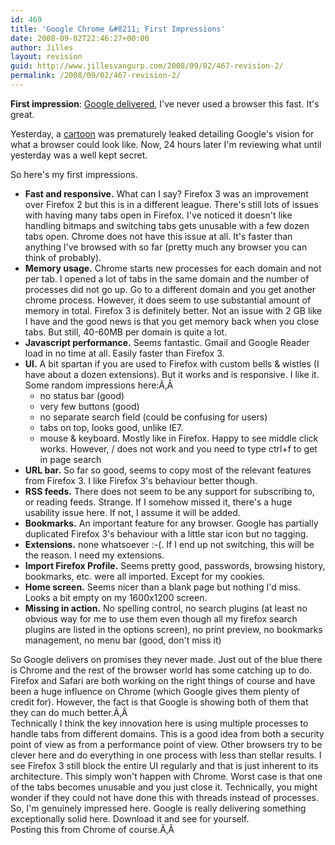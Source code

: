 ```yaml
---
id: 469
title: 'Google Chrome &#8211; First Impressions'
date: 2008-09-02T22:46:27+00:00
author: Jilles
layout: revision
guid: http://www.jillesvangurp.com/2008/09/02/467-revision-2/
permalink: /2008/09/02/467-revision-2/
---
```

<strong>First impression</strong>: <a href="http://www.google.com/chrome">Google delivered</a>, I've never used a browser this fast. It's great.

Yesterday, a <a href="http://www.google.com/googlebooks/chrome/">cartoon</a> was prematurely leaked detailing Google's vision for what a browser could look like. Now, 24 hours later I'm reviewing what until yesterday was a well kept secret.

So here's my first impressions.
<ul>
	<li><strong>Fast and responsive.</strong> What can I say? Firefox 3 was an improvement over Firefox 2 but this is in a different league. There's still lots of issues with having many tabs open in Firefox. I've noticed it doesn't like handling bitmaps and switching tabs gets unusable with a few dozen tabs open. Chrome does not have this issue at all. It's faster than anything I've browsed with so far (pretty much any browser you can think of probably).</li>
	<li><strong>Memory usage.</strong> Chrome starts new processes for each domain and not per tab. I opened a lot of tabs in the same domain and the number of processes did not go up. Go to a different domain and you get another chrome process. However, it does seem to use substantial amount of memory in total. Firefox 3 is definitely better. Not an issue with 2 GB like I have and the good news is that you get memory back when you close tabs. But still, 40-60MB per domain is quite a lot.</li>
	<li><strong>Javascript performance.</strong> Seems fantastic. Gmail and Google Reader load in no time at all. Easily faster than Firefox 3.</li>
	<li><strong>UI.</strong> A bit spartan if you are used to Firefox with custom bells &amp; wistles (I have about a dozen extensions). But it works and is responsive. I like it. Some random impressions here:Ã‚Â 
<ul>
	<li>no status bar (good)</li>
	<li>very few buttons (good)</li>
	<li>no separate search field (could be confusing for users)</li>
	<li>tabs on top, looks good, unlike IE7.</li>
	<li>mouse &amp; keyboard. Mostly like in Firefox. Happy to see middle click works. However, / does not work and you need to type ctrl+f to get in page search</li>
</ul>
</li>
	<li><strong>URL bar.</strong> So far so good, seems to copy most of the relevant features from Firefox 3. I like Firefox 3's behaviour better though.</li>
	<li><strong>RSS feeds.</strong> There does not seem to be any support for subscribing to, or reading feeds. Strange. If I somehow missed it, there's a huge usability issue here. If not, I assume it will be added.</li>
	<li><strong>Bookmarks.</strong> An important feature for any browser. Google has partially duplicated Firefox 3's behaviour with a little star icon but no tagging.</li>
	<li><strong>Extensions.</strong> none whatsoever :-(. If I end up not switching, this will be the reason. I need my extensions.</li>
	<li><strong>Import Firefox Profile.</strong> Seems pretty good, passwords, browsing history, bookmarks, etc. were all imported. Except for my cookies.</li>
	<li><strong>Home screen.</strong> Seems nicer than a blank page but nothing I'd miss. Looks a bit empty on my 1600x1200 screen.</li>
	<li><strong>Missing in action.</strong> No spelling control, no search plugins (at least no obvious way for me to use them even though all my firefox search plugins are listed in the options screen), no print preview, no bookmarks management, no menu bar (good, don't miss it)</li>
</ul>
<div>So Google delivers on promises they never made. Just out of the blue there is Chrome and the rest of the browser world has some catching up to do. Firefox and Safari are both working on the right things of course and have been a huge influence on Chrome (which Google gives them plenty of credit for). However, the fact is that Google is showing both of them that they can do much better.Ã‚Â </div>
<div></div>
<div>Technically I think the key innovation here is using multiple processes to handle tabs from different domains. This is a good idea from both a security point of view as from a performance point of view. Other browsers try to be clever here and do everything in one process with less than stellar results. I see Firefox 3 still block the entire UI regularly and that is just inherent to its architecture. This simply won't happen with Chrome. Worst case is that one of the tabs becomes unusable and you just close it. Technically, you might wonder if they could not have done this with threads instead of processes.</div>
<div></div>
<div>So, I'm genuinely impressed here. Google is really delivering something exceptionally solid here. Download it and see for yourself.</div>
<div></div>
<div>Posting this from Chrome of course.Ã‚Â </div>